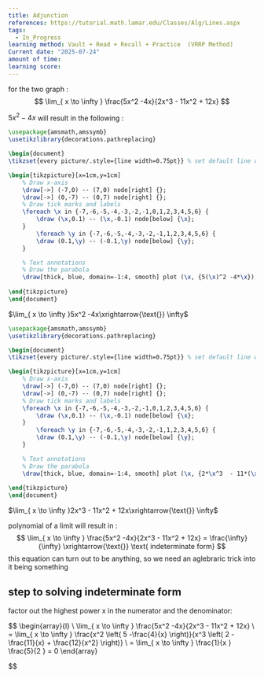 ```yaml
---
title: Adjunction
references: https://tutorial.math.lamar.edu/Classes/Alg/Lines.aspx
tags:
  - In_Progress
learning method: Vault + Read + Recall + Practice  (VRRP Method)
Current date: "2025-07-24"
amount of time: 
learning score:
---
```

for  the two graph : 
$$
\lim_{ x \to \infty } \frac{5x^2 -4x}{2x^3  - 11x^2 + 12x}    
$$

$5x^2 -4x$ will result in the following :  
 
```tikz
\usepackage{amsmath,amssymb}
\usetikzlibrary{decorations.pathreplacing}

\begin{document}
\tikzset{every picture/.style={line width=0.75pt}} % set default line width

\begin{tikzpicture}[x=1cm,y=1cm]
    % Draw x-axis
    \draw[->] (-7,0) -- (7,0) node[right] {};
    \draw[->] (0,-7) -- (0,7) node[right] {};
    % Draw tick marks and labels
    \foreach \x in {-7,-6,-5,-4,-3,-2,-1,0,1,2,3,4,5,6} {
        \draw (\x,0.1) -- (\x,-0.1) node[below] {\x};
    }
        \foreach \y in {-7,-6,-5,-4,-3,-2,-1,1,2,3,4,5,6} {
        \draw (0.1,\y) -- (-0.1,\y) node[below] {\y};
    }

    % Text annotations  
    % Draw the parabola
    \draw[thick, blue, domain=-1:4, smooth] plot (\x, {5(\x)^2 -4*\x});
 
\end{tikzpicture}
\end{document}


``` 


$\lim_{ x \to \infty }5x^2 -4x\xrightarrow{\text{}} \infty$


```tikz
\usepackage{amsmath,amssymb}
\usetikzlibrary{decorations.pathreplacing}

\begin{document}
\tikzset{every picture/.style={line width=0.75pt}} % set default line width

\begin{tikzpicture}[x=1cm,y=1cm]
    % Draw x-axis
    \draw[->] (-7,0) -- (7,0) node[right] {};
    \draw[->] (0,-7) -- (0,7) node[right] {};
    % Draw tick marks and labels
    \foreach \x in {-7,-6,-5,-4,-3,-2,-1,0,1,2,3,4,5,6} {
        \draw (\x,0.1) -- (\x,-0.1) node[below] {\x};
    }
        \foreach \y in {-7,-6,-5,-4,-3,-2,-1,1,2,3,4,5,6} {
        \draw (0.1,\y) -- (-0.1,\y) node[below] {\y};
    }

    % Text annotations  
    % Draw the parabola
    \draw[thick, blue, domain=-1:4, smooth] plot (\x, {2*\x^3  - 11*(\x)^2 + 12*\x});
 
\end{tikzpicture}
\end{document}
``` 

$\lim_{ x \to \infty }2x^3  - 11x^2 + 12x\xrightarrow{\text{}} \infty$

polynomial of  a limit will result in : 
$$
\lim_{ x \to \infty } \frac{5x^2 -4x}{2x^3  - 11x^2 + 12x}     = \frac{\infty}{\infty}   \xrightarrow{\text{}} \text{ indeterminate form}
$$this equation can turn out to be anything, so we need an aglebraric trick into it being something 

##  step to solving indeterminate form 

factor out the highest power x in the numerator and the denominator:

$$
\begin{array}{l} \\
\lim_{ x \to \infty } \frac{5x^2 -4x}{2x^3  - 11x^2 + 12x}    \\
= \lim_{ x  \to \infty }  \frac{x^2 \left( 5 -\frac{4}{x} \right)}{x^3 \left( 2  - \frac{11}{x} + \frac{12}{x^2} \right)}   \\
= \lim_{ x \to \infty } \frac{1}{x }  \frac{5}{2  }   =  0 
\end{array}      

$$
